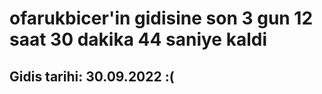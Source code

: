 # ofarukbicer'in gidisine son 3 gun 12 saat 30 dakika 44 saniye kaldi

## Gidis tarihi: 30.09.2022 :(